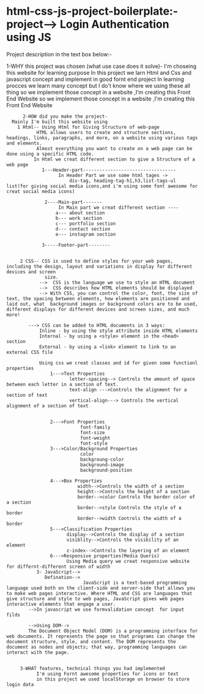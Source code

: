 # html-css-js-project-boilerplate:- project--> Login Authentication using JS
Project description in the text box below:-


 
 
 
 
 
 1-WHY this project was chosen (what use case does it solve)-
       I'm choseing this website for learning purpose 
       In this project we larn Html and Css and javascript concept and implement in good fornt end project 
       In learning procces we learn many concept but I do't know where we using these all thing 
       so we implement those concept in a website ,I'm creating this Front End Website
         so we implement those concept in a website ,I'm creating this Front End Website


          2-HOW did you make the project-
      Mainly I'm built this website using 
        1 Html-- Using Html for Giving Structure of web-page
               HTML allows users to create and structure sections, headings, links, paragraphs, and more, on a website using various tags and elements. 
               Almost everything you want to create on a web page can be done using a specific HTML code.
              In Html we creat different section to give a Structure of a web page
                 1---Header-part---------------------------------- 
                       In Header Part we use some html tages ->
                           div-tag, heading-tag-h1,h3,list-tags-ul list(for giving social media icons,and i'm using some font awesome for creat social media icons)

                  2----Main-part-------
                       In Main part we creat different section ----
                      a--- about section  
                      b--- work section
                      c--- portfolio section
                      d--- contact section
                      e--- instagram section     

                 3-----Footer-part--------


         2 CSS-- CSS is used to define styles for your web pages, including the design, layout and variations in display for different devices and screen 
                  size.
                -->  CSS is the language we use to style an HTML document
                -->  CSS describes how HTML elements should be displayed  
                --> With CSS, you can control the color, font, the size of text, the spacing between elements, how elements are positioned and laid out, what  background images or background colors are to be used, different displays for different devices and screen sizes, and much more!  

            ---> CSS can be added to HTML documents in 3 ways:   
                Inline - by using the style attribute inside HTML elements
                Internal - by using a <style> element in the <head> section   
                External - by using a <link> element to link to an external CSS file 

                Using css we creat classes and id for given some functionl properties
                    1--->Text Properties
                           letter-spacing--> Controls the amount of space between each letter in a section of text.
                           text-align --->Controls the alignment for a section of text
                           vertical-align---> Controls the vertical alignment of a section of text

 
                    2--->Font Properties
                               font-family
                               font-size
                               font-weight
                               font-style
                    3--->Color/Background Properties
                               color
                               backgroung-color
                               background-image
                               background-position
                               
                    4--->Box Properties
                              width-->Controls the width of a section
                              height-->Controls the height of a section 
                              border-->color Controls the border color of a section
                              border-->style Controls the style of a border 
                              border-->width Controls the width of a border 
                    5--->Classification Properties
                          display-->Controls the display of a section
                          visiblity-->Controls the visibility of an element
                          z-index-->Controls the layering of an element
                    6--->Responsive properties(Media Queris)
                          Using Media query we creat responsive website for differnt-different screen of width 
               3- JavaScript-->
                  Defination-->
                                JavaScript is a text-based programming language used both on the client-side and server-side that allows you to make web pages interactive. Where HTML and CSS are languages that give structure and style to web pages, JavaScript gives web pages interactive elements that engage a user.
            -->In javascript we use formvalidation concept  for input filds

            -->Using DOM-->  
            The Document Object Model (DOM) is a programming interface for web documents. It represents the page so that programs can change the document structure, style, and content. The DOM represents the document as nodes and objects; that way, programming languages can interact with the page.


         3-WHAT features, technical things you had implemented
               I'm using Fornt awesome properties for icons or text
               in this project we used localStorage on browser to store login data 